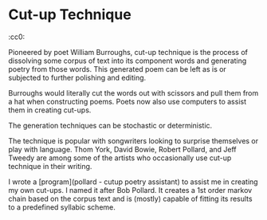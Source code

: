 # Cut-up Technique
:cc0:

Pioneered by poet William Burroughs, cut-up technique is the process of dissolving some corpus of text into its component words and generating poetry from those words. This generated poem can be left as is or subjected to further polishing and editing.

Burroughs would literally cut the words out with scissors and pull them from a hat when constructing poems. Poets now also use computers to assist them in creating cut-ups.

The generation techniques can be stochastic or deterministic.

The technique is popular with songwriters looking to surprise themselves or play with language. Thom York, David Bowie, Robert Pollard, and Jeff Tweedy are among some of the artists who occasionally use cut-up technique in their writing.

I wrote a [program](pollard - cutup poetry assistant) to assist me in creating my own cut-ups. I named it after Bob Pollard. It creates a 1st order markov chain based on the corpus text and is (mostly) capable of fitting its results to a predefined syllabic scheme. 
